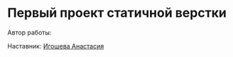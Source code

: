 <h1>Первый проект статичной верстки</h1>

Автор работы: 

Наставник: <a href="https://github.com/igosheva">Игошева Анастасия</a>
